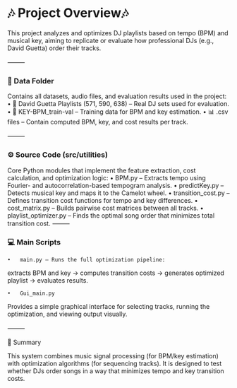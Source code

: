 # 🎶 Project Overview🎶

This project analyzes and optimizes DJ playlists based on tempo (BPM) and musical key, aiming to replicate or evaluate how professional DJs (e.g., David Guetta) order their tracks.

⸻

### 📁 Data Folder

Contains all datasets, audio files, and evaluation results used in the project:
	•	🎵 David Guetta Playlists (571, 590, 638) – Real DJ sets used for evaluation.
	•	🧠 KEY-BPM_train-val – Training data for BPM and key estimation.
	•	📊 .csv files – Contain computed BPM, key, and cost results per track.

⸻

### ⚙️ Source Code (src/utilities)

Core Python modules that implement the feature extraction, cost calculation, and optimization logic:
	•	BPM.py – Extracts tempo using Fourier- and autocorrelation-based tempogram analysis.
	•	predictKey.py – Detects musical key and maps it to the Camelot wheel.
	•	transition_cost.py – Defines transition cost functions for tempo and key differences.
	•	cost_matrix.py – Builds pairwise cost matrices between all tracks.
	•	playlist_optimizer.py – Finds the optimal song order that minimizes total transition cost.
⸻

### 💻 Main Scripts
	•	main.py – Runs the full optimization pipeline:
extracts BPM and key → computes transition costs → generates optimized playlist → evaluates results.

	•	Gui_main.py
 Provides a simple graphical interface for selecting tracks, running the optimization, and viewing output visually.

⸻

🧩 Summary

This system combines music signal processing (for BPM/key estimation) with optimization algorithms (for sequencing tracks).
It is designed to test whether DJs order songs in a way that minimizes tempo and key transition costs.

